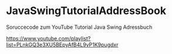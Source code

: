 # JavaSwingTutorialAddressBook
Soruccecode zum YouTube Tutorial Java Swing Adressbuch

https://www.youtube.com/playlist?list=PLnkGQ3e3XU5BEpyAfB4L9vP1K9pugdxr
